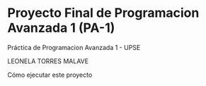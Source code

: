 
# Proyecto Final de Programacion Avanzada 1 (PA-1)
 
Práctica de Programacion Avanzada 1 - UPSE

LEONELA TORRES MALAVE

Cómo ejecutar este 
proyecto